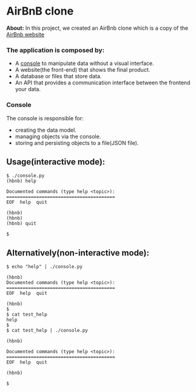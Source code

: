 # AirBnB clone
**About:** In this project, we created an AirBnb clone which is a copy of the [AirBnb website](https://www.airbnb.com/)

### The application is composed by:

- A [console](#Console) to manipulate data without a visual interface.
- A website(the front-end) that shows the final product.
- A database or files that store data.
- An API that provides a communication interface between the frontend your data. 

### Console
The console is responsible for:
- creating the data model.
- managing objects via the console.
- storing and persisting objects to a file(JSON file).

## Usage(interactive mode):
	$ ./console.py
	(hbnb) help

	Documented commands (type help <topic>):
	========================================
	EOF  help  quit

	(hbnb)
	(hbnb)
	(hbnb) quit

	$

## Alternatively(non-interactive mode):

	
	$ echo "help" | ./console.py

	(hbnb)
	Documented commands (type help <topic>):
	========================================
	EOF  help  quit
	
	(hbnb)
	$
	$ cat test_help
	help
	$
	$ cat test_help | ./console.py

	(hbnb)

	Documented commands (type help <topic>):
	========================================
	EOF  help  quit

	(hbnb)

	$
